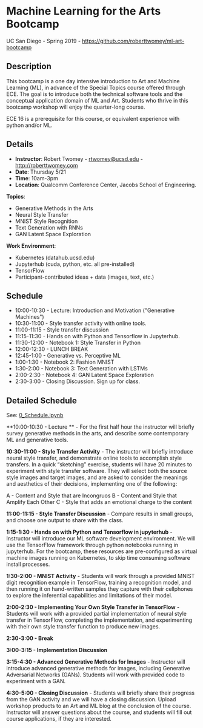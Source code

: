 # Machine Learning for the Arts Bootcamp

UC San Diego - Spring 2019 - https://github.com/roberttwomey/ml-art-bootcamp

## Description

This bootcamp is a one day intensive introduction to Art and Machine Learning (ML), in advance of the Special Topics course offered through ECE. The goal is to introduce both the technical software tools and the conceptual application domain of ML and Art. Students who thrive in this bootcamp workshop will enjoy the quarter-long course.

ECE 16 is a prerequisite for this course, or equivalent experience with python and/or ML.

## Details

- **Instructor**: Robert Twomey - rtwomey@ucsd.edu - http://roberttwomey.com
- **Date**: Thursday 5/21 
- **Time**: 10am-3pm
- **Location**: Qualcomm Conference Center, Jacobs School of Engineering.

**Topics**:
- Generative Methods in the Arts
- Neural Style Transfer
- MNIST Style Recognition
- Text Generation with RNNs
- GAN Latent Space Exploration

**Work Environment**:
- Kubernetes (datahub.ucsd.edu)
- Jupyterhub (cuda, python, etc. all pre-installed)
- TensorFlow
- Participant-contributed ideas + data (images, text, etc.)

## Schedule
- 10:00-10:30 - Lecture: Introduction and Motivation ("Generative Machines")
- 10:30-11:00 - Style transfer activity with online tools.
- 11:00-11:15 - Style transfer discussion 
- 11:15-11:30 - Hands on with Python and Tensorflow in Jupyterhub. 
- 11:30-12:00 - Notebook 1: Style Transfer in Python
- 12:00-12:30 - LUNCH BREAK
- 12:45-1:00 - Generative vs. Perceptive ML
- 1:00-1:30 - Notebook 2: Fashion MNIST
- 1:30-2:00 - Notebook 3: Text Generation with LSTMs
- 2:00-2:30 - Notebook 4: GAN Latent Space Exploration
- 2:30-3:00 - Closing Discussion. Sign up for class.

## Detailed Schedule

See: [0_Schedule.ipynb](0_Schedule.ipynb)

**10:00-10:30 - Lecture ** - For the first half hour the instructor will briefly survey generative methods in the arts, and describe some contemporary ML and generative tools.

**10:30-11:00 - Style Transfer Activity** - The instructor will briefly introduce neural style transfer, and demonstrate online tools to accomplish style transfers. In a quick “sketching” exercise, students will have 20 minutes to experiment with style transfer software. They will select both the source style images and target images, and are asked to consider the meanings and aesthetics of their decisions, implementing one of the following:

A - Content and Style that are Incongruos
B - Content and Style that Amplify Each Other 
C - Style that adds an emotional charge to the content

**11:00-11:15 - Style Transfer Discussion** - Compare results in small groups, and choose one output to share with the class. 

**1:15-1:30 - Hands on with Python and Tensorflow in jupyterhub** - Instructor will introduce our ML software development environment. We will use the TensorFlow framework through python notebooks running in jupyterhub. For the bootcamp, these resources are pre-configured as virtual machine images running on Kubernetes, to skip time consuming software install processes. 

**1:30-2:00 - MNIST Activity** - Students will work through a provided MNIST digit recognition example in TensorFlow, training a recognition model, and then running it on hand-written samples they capture with their cellphones to explore the inferential capabilities and limitations of their model.

**2:00-2:30 - Implementing Your Own Style Transfer in TensorFlow** - Students will work with a provided partial implementation of neural style transfer in TensorFlow, completing the implementation, and experimenting with their own style transfer function to produce new images. 

**2:30-3:00 - Break**

**3:00-3:15 - Implementation Discussion**

**3:15-4:30 - Advanced Generative Methods for Images** - Instructor will introduce advanced generative methods for images, including Generative Adversarial Networks (GANs). Students will work with provided code to experiment with a GAN. 

**4:30-5:00 - Closing Discussion** - Students will briefly share their progress from the GAN activity and we will have a closing discussion. Upload workshop products to an Art and ML blog at the conclusion of the course. Instructor will answer questions about the course, and students will fill out course applications, if they are interested. 
